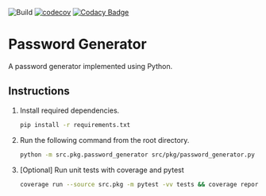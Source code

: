 ![Build](https://github.com/AmilaIndika789/Password_Generator/actions/workflows/build_and_test.yml/badge.svg?branch=main&event=push)
[![codecov](https://codecov.io/gh/AmilaIndika789/Password_Generator/graph/badge.svg?token=BMS7KABWU5)](https://codecov.io/gh/AmilaIndika789/Password_Generator)
[![Codacy Badge](https://app.codacy.com/project/badge/Grade/b565d7fce9694ab8b5ecc2cb6e41d753)](https://app.codacy.com/gh/AmilaIndika789/Password_Generator/dashboard?utm_source=gh&utm_medium=referral&utm_content=&utm_campaign=Badge_grade)

# Password Generator

A password generator implemented using Python.

## Instructions

1. Install required dependencies.

   ~~~zsh
   pip install -r requirements.txt
   ~~~
   
2. Run the following command from the root directory.

   ~~~zsh
   python -m src.pkg.password_generator src/pkg/password_generator.py
   ~~~
   
3. [Optional] Run unit tests with coverage and pytest

   ~~~zsh
   coverage run --source src.pkg -m pytest -vv tests && coverage report --show-missing
   ~~~
